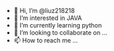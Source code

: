 - 👋 Hi, I’m @liuz218218
- 👀 I’m interested in JAVA
- 🌱 I’m currently learning python
- 💞️ I’m looking to collaborate on ...
- 📫 How to reach me ...

<!---
liuz218218/liuz218218 is a ✨ special ✨ repository because its `README.md` (this file) appears on your GitHub profile.
You can click the Preview link to take a look at your changes.
--->
